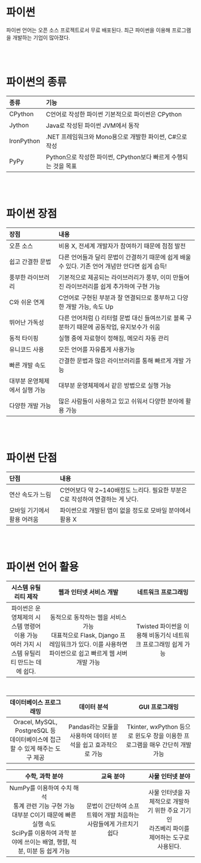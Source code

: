 # 파이썬

파이썬 언어는 오픈 소스 프로젝트로서 무료 배포된다.
최근 파이썬을 이용해 프로그램을 개발하는 기업이 많아졌다.

<br />
<br />

# 파이썬의 종류

| 종류       | 기능                                                            |
| :--------- | :-------------------------------------------------------------- |
| CPython    | C언어로 작성한 파이썬 기본적으로 파이썬은 CPython               |
| Jython     | Java로 작성된 파이썬 JVM에서 동작                               |
| IronPython | .NET 프레임워크와 Mono용으로 개발한 파이썬, C#으로 작성         |
| PyPy       | Python으로 작성한 파이썬, CPython보다 빠르게 수행되는 것을 목표 |

<br />
<br />

# 파이썬 장점

| 장점                          | 내용                                                                                            |
| :---------------------------- | :---------------------------------------------------------------------------------------------- |
| 오픈 소스                     | 비용 X, 전세계 개발자가 참여하기 때문에 점점 발전                                               |
| 쉽고 간결한 문법              | 다른 언어들과 달리 문법이 간결하기 때문에 쉽게 배울 수 있다. 기존 언어 개념만 안다면 쉽게 습득! |
| 풍부한 라이브러리             | 기본적으로 제공되는 라이브러리가 풍부, 이미 만들어진 라이브러리를 쉽게 추가하여 구현 가능       |
| C와 쉬운 연계                 | C언어로 구현된 부분과 잘 연결되므로 풍부하고 다양한 개발 가능, 속도 Up                          |
| 뛰어난 가독성                 | 다른 언어처럼 {} 리터럴 문법 대신 들여쓰기로 블록 구분하기 때문에 공동작업, 유지보수가 쉬움     |
| 동적 타이핑                   | 실행 중에 자료형이 정해짐, 메모리 자동 관리                                                     |
| 유니코드 사용                 | 모든 언어를 자유롭게 사용가능                                                                   |
| 빠른 개발 속도                | 간결한 문법과 많은 라이브러리를 통해 빠르게 개발 가능                                           |
| 대부분 운영체제에서 실행 가능 | 대부분 운영체제에서 같은 방법으로 실행 가능                                                     |
| 다양한 개발 가능              | 많은 사람들이 사용하고 있고 쉬워서 다양한 분아에 활용 가능                                      |

<br />
<br />

# 파이썬 단점

| 단점                        | 내용                                                                          |
| :-------------------------- | :---------------------------------------------------------------------------- |
| 연산 속도가 느림            | C언어보다 약 2~140배정도 느리다. 필요한 부분은 C로 작성하여 연결하는 게 낫다. |
| 모바일 기기에서 활용 어려움 | 파이썬으로 개발된 앱이 없을 정도로 모바일 분야에서 활용 X                     |

<br />
<br />

# 파이썬 언어 활용

|                                     시스템 유틸리티 제작                                     |                                                          웹과 인터넷 서비스 개발                                                           |                      네트워크 프로그래밍                       |
| :------------------------------------------------------------------------------------------: | :----------------------------------------------------------------------------------------------------------------------------------------: | :------------------------------------------------------------: |
| 파이썬은 운영체제의 시스템 명령어 이용 가능<br />여러 가지 시스템 유틸리티 만드는 데에 쉽다. | 동적으로 동작하는 웹을 서비스 가능<br />대표적으로 Flask, Django 프레임워크가 있다. 이를 사용하면 파이썬으로 쉽고 빠르게 웹 서버 개발 가능 | Twisted 파이썬을 이용해 비동기식 네트워크 프로그래밍 쉽게 가능 |

<br />

|                             데이터베이스 프로그래밍                              |                          데이터 분석                          |                                GUI 프로그래밍                                |
| :------------------------------------------------------------------------------: | :-----------------------------------------------------------: | :--------------------------------------------------------------------------: |
| Oracel, MySQL, PostgreSQL 등<br />데이터베이스에 접근할 수 있게 해주는 도구 제공 | Pandas라는 모듈을 사용하여 데이터 분석을 쉽고 효과적으로 가능 | Tkinter, wxPython 등으로 윈도우 창을 이용한 프로그램을 매우 간단히 개발 가능 |

|                                                                              수학, 과학 분야                                                                               |                             교육 분야                             |                                         사물 인터넷 분야                                         |
| :------------------------------------------------------------------------------------------------------------------------------------------------------------------------: | :---------------------------------------------------------------: | :----------------------------------------------------------------------------------------------: |
| NumPy를 이용하여 수치 해석<br/>통계 관련 기능 구현 가능<br/>대부분 C이기 때문에 빠른 실행 속도<br/>SciPy를 이용하여 과학 분야에 쓰이는 배열, 행렬, 적분, 미분 등 쉽게 가능 | 문법이 간단하여 소프트웨어 개발 처음하는 사람들에게 가르치기 쉽다 | 사물 인터넷을 자체적으로 개발하기 위한 주요 기기인<br/>라즈베리 파이를 제어하는 도구로 사용된다. |
